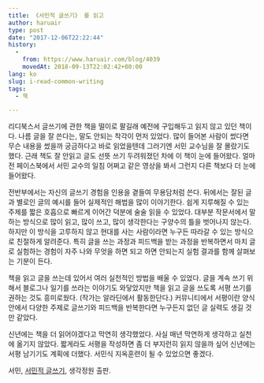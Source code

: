 ```yaml
---
title: 《서민적 글쓰기》 를 읽고
author: haruair
type: post
date: "2017-12-06T22:22:44"
history:
  - 
    from: https://www.haruair.com/blog/4039
    movedAt: 2018-09-13T22:02:42+00:00
lang: ko
slug: i-read-common-writing
tags:
  - 책

---
```

리디북스서 글쓰기에 관한 책을 떨이로 팔길래 예전에 구입해두고 읽지 않고 있던 책이다. 나름 글을 잘 쓴다는, 말도 안되는 착각이 먼저 있었다. 많이 들어본 사람이 썼다면 무슨 내용을 썼을까 궁금하다고 바로 읽었을텐데 그러기엔 서민 교수님을 잘 몰랐기도 했다. 근래 책도 잘 안읽고 글도 선뜻 쓰기 두려워졌던 차에 이 책이 눈에 들어왔다. 얼마 전 페이스북에서 서민 교수의 일침 어쩌고 같은 영상을 봐서 그런지 다른 책보다 더 눈에 들어왔다.

전반부에서는 자신의 글쓰기 경험을 인용을 곁들여 무용담처럼 쓴다. 뒤에서는 잘된 글과 별로인 글의 예시를 들어 실제적인 해법을 많이 이야기한다. 쉽게 지루해질 수 있는 주제를 짧은 호흡으로 빠르게 이어간 덕분에 술술 읽을 수 있었다. 대부분 작문서에서 말하는 방식으로 많이 읽고, 많이 쓰고, 많이 생각한다는 구양수의 틀을 벗어나지 않는다. 하지만 이 방식을 고루하지 않고 현대를 사는 사람이라면 누구든 따라갈 수 있는 방식으로 친절하게 알려준다. 특히 글을 쓰는 과정과 피드백을 받는 과정을 반복하면서 마치 글로 실험하는 경험이 자주 나와 무엇을 하면 되고 하면 안되는지 실험 결과를 함께 살펴보는 기분이 든다.

책을 읽고 글을 쓰는데 있어서 여러 실천적인 방법을 배울 수 있었다. 글을 계속 쓰기 위해서 블로그나 일기를 쓰라는 이야기도 와닿았지만 책을 읽고 글을 쓰도록 서평 쓰기를 권하는 것도 흥미로웠다. (작가는 알라딘에서 활동한단다.) 커뮤니티에서 서평이란 양식 안에서 다양한 주제로 글쓰기와 피드백을 반복한다면 누구든지 없던 글 실력도 생길 것만 같았다.

신년에는 책을 더 읽어야겠다고 막연히 생각했었다. 사실 매년 막연하게 생각하고 실천에 옮기지 않았다. 짧게라도 서평을 작성하면 좀 더 부지런히 읽지 않을까 싶어 신년에는 서평 남기기도 계획에 더했다. 서민식 지옥훈련이 될 수 있었으면 좋겠다.

서민, [서민적 글쓰기][1], 생각정원 출판.

 [1]: https://ridibooks.com/v2/Detail?id=723000040